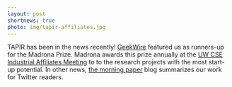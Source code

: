 ```yaml
---
layout: post
shortnews: true
photo: img/tapir-affiliates.jpg
---
```


TAPIR has been in the news recently!
[GeekWire](http://www.geekwire.com/2015/digital-3d-face-reconstruction-technology-wins-top-prize-at-uw-computer-science-showcase-event/)
featured us as runners-up for the Madrona Prize. Madrona awards this
prize annually at the
[UW CSE Industrial Affiliates Meeting](https://www.cs.washington.edu/industrial_affiliates/meetings/2015/meeting)
to to the research projects with the most start-up potential.  In
other news,
[the morning paper](http://blog.acolyer.org/2015/10/21/building-consistent-transactions-with-inconsistent-replication/) blog
summarizes our work for Twitter readers.
